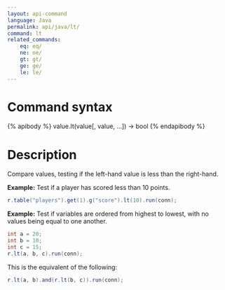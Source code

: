 ```yaml
---
layout: api-command
language: Java
permalink: api/java/lt/
command: lt
related_commands:
    eq: eq/
    ne: ne/
    gt: gt/
    ge: ge/
    le: le/
---
```


# Command syntax #

{% apibody %}
value.lt(value[, value, ...]) &rarr; bool
{% endapibody %}

# Description #

Compare values, testing if the left-hand value is less than the right-hand.

__Example:__ Test if a player has scored less than 10 points.

```java
r.table("players").get(1).g("score").lt(10).run(conn);
```

__Example:__ Test if variables are ordered from highest to lowest, with no values being equal to one another.

```java
int a = 20;
int b = 10;
int c = 15;
r.lt(a, b, c).run(conn);
```

This is the equivalent of the following:

```java
r.lt(a, b).and(r.lt(b, c)).run(conn);
```

